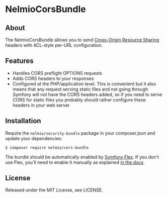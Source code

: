 # NelmioCorsBundle

## About

The NelmioCorsBundle allows you to send [Cross-Origin Resource Sharing](http://enable-cors.org/)
headers with ACL-style per-URL configuration.

## Features

* Handles CORS preflight OPTIONS requests
* Adds CORS headers to your responses
* Configured at the PHP/application level. This is convenient but it also means
  that any request serving static files and not going through Symfony will not
  have the CORS headers added, so if you need to serve CORS for static files you
  probably should rather configure these headers in your web server

## Installation

Require the `nelmio/security-bundle` package in your composer.json and update your dependencies:

    $ composer require nelmio/cors-bundle

The bundle should be automatically enabled by [Symfony Flex][1]. If you don't use
Flex, you'll need to enable it manually as explained [in the docs][2].

## License

Released under the MIT License, see LICENSE.

[1]: https://symfony.com/doc/current/setup/flex.html
[2]: src/Resources/doc/index.rst
